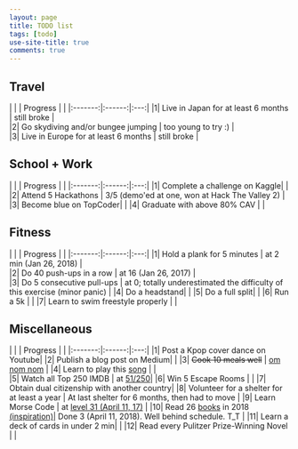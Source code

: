 ```yaml
---
layout: page
title: TODO list 
tags: [todo]
use-site-title: true
comments: true
---
```


## Travel

| |  | Progress | 
| |:-------:|:------:|:---:|
|1| Live in Japan for at least 6 months | still broke |  
|2| Go skydiving and/or bungee jumping | too young to try :) |  
|3| Live in Europe for at least 6 months | still broke |

## School + Work

| | | Progress | 
| |:-------:|:------:|:---:|
|1| Complete a challenge on Kaggle| |
|2| Attend 5 Hackathons | 3/5 (demo'ed at one, won at Hack The Valley 2) |
|3| Become blue on TopCoder| |
|4| Graduate with above 80% CAV | |

## Fitness

| |  | Progress | 
| |:-------:|:------:|:---:|
|1| Hold a plank for 5 minutes | at 2 min (Jan 26, 2018) |  
|2| Do 40 push-ups in a row | at 16 (Jan 26, 2017) |  
|3| Do 5 consecutive pull-ups | at 0; totally underestimated the difficulty of this exercise (minor panic) |
|4| Do a headstand|  |
|5| Do a full split| | 
|6| Run a 5k | |
|7| Learn to swim freestyle properly |  |  

## Miscellaneous

| |  | Progress | 
| |:-------:|:------:|:---:|
|1| Post a Kpop cover dance on Youtube|
|2| Publish a blog post on Medium| |
|3| <s>Cook 10 meals well</s> | [om nom nom](https://www.instagram.com/p/BcSSZ2Yg5Ve/?taken-by=an.nwin) |
|4| Learn to play this [song](https://www.youtube.com/watch?v=BUXKoix4Q4I) |  |  
|5| Watch all Top 250 IMDB | at [51/250]()|
|6| Win 5 Escape Rooms | |
|7| Obtain dual citizenship with another country|
|8| Volunteer for a shelter for at least a year | At last shelter for 6 months, then had to move |
|9| Learn Morse Code | at [level 31 (April 11, 17)](https://www.memrise.com/course/151/learn-morse-code/) |
|10| Read 26 [books](books/2018-01-26-books2018) in 2018 [(inspiration)](https://collegeinfogeek.com/25pages/)| Done 3 (April 11, 2018). Well behind schedule. T_T |
|11| Learn a deck of cards in under 2 min| |
|12| Read every Pulitzer Prize-Winning Novel |  |  


<!-- |27| Type at 100 wpm | |  -->
<!-- |28| Solve a Rubik's cube in 3 min| | -->
